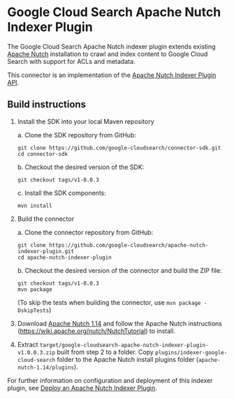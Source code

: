 # Google Cloud Search Apache Nutch Indexer Plugin

The Google Cloud Search Apache Nutch indexer plugin extends existing
[Apache Nutch](http://nutch.apache.org/) installation to crawl and index content to Google Cloud
Search with support for ACLs and metadata.

This connector is an implementation of the
[Apache Nutch Indexer Plugin API](https://wiki.apache.org/nutch/IndexWriters).

## Build instructions

1. Install the SDK into your local Maven repository

   a. Clone the SDK repository from GitHub:
      ```
      git clone https://github.com/google-cloudsearch/connector-sdk.git
      cd connector-sdk
      ```

   b. Checkout the desired version of the SDK:
      ```
      git checkout tags/v1-0.0.3
      ```

   c. Install the SDK components:
      ```
      mvn install
      ```

2. Build the connector

   a. Clone the connector repository from GitHub:
      ```
      git clone https://github.com/google-cloudsearch/apache-nutch-indexer-plugin.git
      cd apache-nutch-indexer-plugin
      ```

   b. Checkout the desired version of the connector and build the ZIP file:
      ```
      git checkout tags/v1-0.0.3
      mvn package
      ```
      (To skip the tests when building the connector, use `mvn package -DskipTests`)

3. Download [Apache Nutch 1.14](http://archive.apache.org/dist/nutch/1.14/) and follow the Apache
   Nutch instructions (https://wiki.apache.org/nutch/NutchTutorial) to install.

4. Extract `target/google-cloudsearch-apache-nutch-indexer-plugin-v1.0.0.3.zip` built from step 2 to
   a folder. Copy `plugins/indexer-google-cloud-search` folder to the Apache Nutch install plugins
   folder (`apache-nutch-1.14/plugins`).

For further information on configuration and deployment of this indexer plugin, see
[Deploy an Apache Nutch Indexer
Plugin](https://developers.google.com/cloud-search/docs/guides/apache-nutch-connector).
